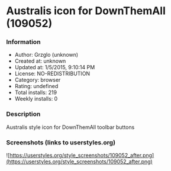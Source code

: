 # Australis icon for DownThemAll (109052)

### Information
- Author: Grzglo (unknown)
- Created at: unknown
- Updated at: 1/5/2015, 9:10:14 PM
- License: NO-REDISTRIBUTION
- Category: browser
- Rating: undefined
- Total installs: 219
- Weekly installs: 0


### Description
Australis style icon for DownThemAll toolbar buttons


### Screenshots (links to userstyles.org)
![https://userstyles.org/style_screenshots/109052_after.png](https://userstyles.org/style_screenshots/109052_after.png)


